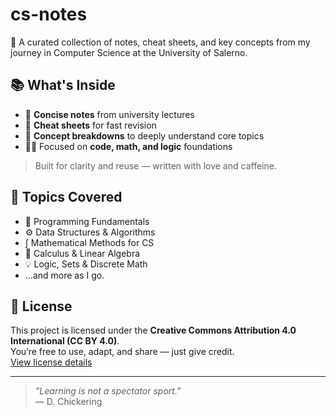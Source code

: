 # cs-notes

🧠 A curated collection of notes, cheat sheets, and key concepts from my journey in Computer Science at the University of Salerno.

## 📚 What's Inside

- 📎 **Concise notes** from university lectures  
- 🧮 **Cheat sheets** for fast revision  
- 🧠 **Concept breakdowns** to deeply understand core topics  
- 🧑‍💻 Focused on **code, math, and logic** foundations

> Built for clarity and reuse — written with love and caffeine.

## 📌 Topics Covered

- 🧱 Programming Fundamentals  
- ⚙️ Data Structures & Algorithms  
- ∫ Mathematical Methods for CS  
- 🧮 Calculus & Linear Algebra  
- 💡 Logic, Sets & Discrete Math  
- …and more as I go.

## 📝 License

This project is licensed under the **Creative Commons Attribution 4.0 International (CC BY 4.0)**.  
You’re free to use, adapt, and share — just give credit.  
[View license details](https://creativecommons.org/licenses/by/4.0/)

---

> _"Learning is not a spectator sport."_  
> — D. Chickering
